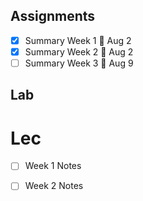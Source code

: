## Assignments
- [x] Summary Week 1 🚮 Aug 2
- [x] Summary Week 2 🚮 Aug 2
- [ ] Summary Week 3 🚮  Aug 9
## Lab

# Lec
- [ ]  Week 1 Notes
- [ ]  Week 2 Notes

